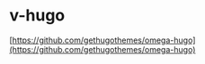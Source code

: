 # v-hugo

[https://github.com/gethugothemes/omega-hugo](https://github.com/gethugothemes/omega-hugo)

 
